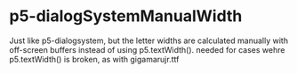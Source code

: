 # p5-dialogSystemManualWidth
Just like p5-dialogsystem, but the letter widths are calculated manually with off-screen buffers instead of using p5.textWidth(). needed for cases wehre p5.textWidth() is broken, as with gigamarujr.ttf
